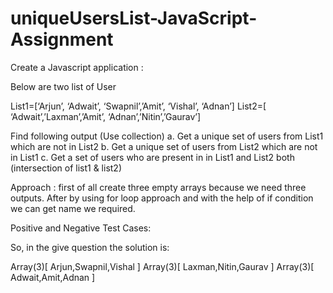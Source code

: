 # uniqueUsersList-JavaScript-Assignment

Create a Javascript application :

Below are two list of User

List1=[‘Arjun’, ‘Adwait’, ‘Swapnil’,’Amit’, ‘Vishal’, ‘Adnan’]
List2=[ ‘Adwait’,’Laxman’,’Amit’, ‘Adnan’,’Nitin’,’Gaurav’]

Find following output (Use collection)
a. Get a unique set of users from List1 which are not in List2
b. Get a unique set of users from List2 which are not in List1
c. Get a set of users who are present in in List1 and List2 both (intersection of list1 & list2)

Approach :
first of all create three empty arrays because we need three outputs. After by using for loop approach and with the help of if condition we can get name we required.


Positive and Negative Test Cases:

So, in the give question the solution is:

Array(3)[ Arjun,Swapnil,Vishal ]
Array(3)[ Laxman,Nitin,Gaurav ]
Array(3)[ Adwait,Amit,Adnan ]

